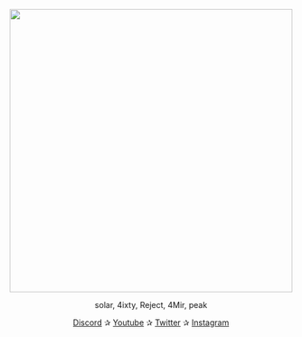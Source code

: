 <p align="center"><img width="500" height="500" src="https://cdn.discordapp.com/attachments/790266938919092224/835653936298852373/image0.gif"></p> <p align="center">solar, 4ixty, Reject, 4Mir, peak</p> <p align="center"> <a href="https://discord.gg/zAtKD32FMU">Discord</a> ✰ <a href="https://www.youtube.com/channel/UCNdjCahO5IkmVxPaIAPXQAw">Youtube</a> ✰ <a href="https://twitter.com/RealSolar">Twitter</a> ✰ <a href="https://www.instagram.com/realsolarr2/">Instagram</a> <br><br> </p>



